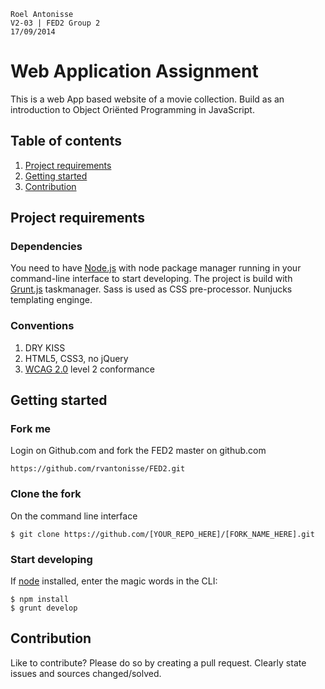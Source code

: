 	Roel Antonisse
	V2-03 | FED2 Group 2
	17/09/2014

# Web Application Assignment

This is a web App based website of a movie collection. Build as an introduction to Object Oriënted Programming in JavaScript.

## Table of contents

1. [Project requirements](#project-requirements)
2. [Getting started](#getting-started)
3. [Contribution](#contribution)


## Project requirements

### Dependencies

You need to have [Node.js](http://nodejs.org/) with node package manager running in your command-line interface to start developing.
The project is build with [Grunt.js](http://gruntjs.com/getting-started) taskmanager. Sass is used as CSS pre-processor. Nunjucks templating enginge.

### Conventions

1. DRY KISS
2. HTML5, CSS3, no jQuery
3. [WCAG 2.0](http://www.w3.org/TR/WCAG20/) level 2 conformance

## Getting started

### Fork me

Login on Github.com and fork the FED2 master on github.com

	https://github.com/rvantonisse/FED2.git

### Clone the fork

On the command line interface

	$ git clone https://github.com/[YOUR_REPO_HERE]/[FORK_NAME_HERE].git

### Start developing

If [node](#dependencies) installed, enter the magic words in the CLI:

	$ npm install
	$ grunt develop

## Contribution

Like to contribute? Please do so by creating a pull request.
Clearly state issues and sources changed/solved.

